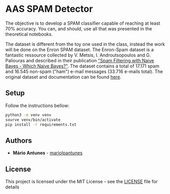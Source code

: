 # AAS SPAM Detector

The objective is to develop a SPAM classifier capable of reaching at least 70% accuracy. You can, and should, use all that was presented in the theoretical notebooks.

The dataset is different from the toy one used in the class, instead the work will be done on the Enron SPAM dataset. The Enron-Spam dataset is a fantastic ressource collected by V. Metsis, I. Androutsopoulos and G. Paliouras and described in their publication ["Spam Filtering with Naive Bayes - Which Naive Bayes?"](https://nes.aueb.gr/ipl/nlp/pubs/ceas2006_paper.pdf). The dataset contains a total of 17.171 spam and 16.545 non-spam ("ham") e-mail messages (33.716 e-mails total). The original dataset and documentation can be found [here](http://www2.aueb.gr/users/ion/data/enron-spam/readme.txt).

## Setup

Follow the instructions bellow:
```bash
python3 -m venv venv
sourve venv/bin/activate
pip install -r requirements.txt
```

## Authors

* **Mário Antunes** - [mariolpantunes](https://github.com/mariolpantunes)

## License

This project is licensed under the MIT License - see the [LICENSE](LICENSE) file for details